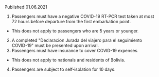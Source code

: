 Published 01.06.2021
1. Passengers must have a negative COVID-19 RT-PCR test taken at most 72 hours before departure from the first embarkation point.
- This does not apply to passengers who are 5 years or younger.
2. A completed "Declaracion Jurada del viajero para el seguimiento COVID-19" must be presented upon arrival.
3. Passengers must have insurance to cover COVID-19 expenses.
- This does not apply to nationals and residents of Bolivia.
4. Passengers are subject to self-isolation for 10 days.